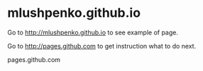mlushpenko.github.io
====================
Go to http://mlushpenko.github.io to see example of page.

Go to http://pages.github.com to get instruction what to do next.

pages.github.com
